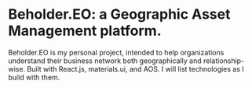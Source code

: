 # Beholder.EO: a Geographic Asset Management platform.

Beholder.EO is my personal project, intended to help organizations understand their business network both geographically and relationship-wise. Built with React.js, materials.ui, and AOS. I will list technologies as I build with them.
